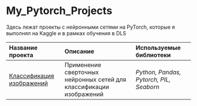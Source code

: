 # My_Pytorch_Projects
Здесь лежат проекты с нейронными сетями на PyTorch, которые я выполнял на Kaggle и в рамках обучения в DLS

| Название проекта | Описание | Используемые библиотеки | 
| :---------------------- | :---------------------- | :---------------------- |
| [Классификация изображений](Spring_pictures)|Применение сверточных нейронных сетей для классификации изображений|*Python, Pandas, Pytorch, PIL, Seaborn*|

